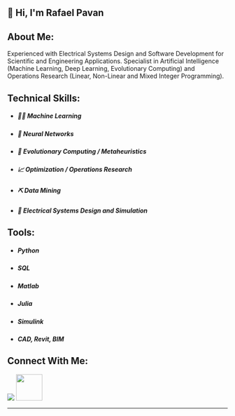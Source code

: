 <h2> 👋 Hi, I'm Rafael Pavan </h2>

## About Me:

Experienced with Electrical Systems Design and Software Development for Scientific and Engineering Applications. Specialist in Artificial Intelligence (Machine Learning, Deep Learning, Evolutionary Computing) and Operations Research (Linear, Non-Linear and Mixed Integer Programming).

## Technical Skills:

- ##### 👨‍💻 Machine Learning
- ##### 🧠 Neural Networks
- ##### 🧬 Evolutionary Computing / Metaheuristics
- ##### 📈 Optimization / Operations Research
- ##### ⛏️ Data Mining
- ##### 🔌 Electrical Systems Design and Simulation


## Tools:

- ##### Python
- ##### SQL
- ##### Matlab
- ##### Julia
- ##### Simulink
- ##### CAD, Revit, BIM


## Connect With Me: 
[<img src="https://img.shields.io/badge/linkedin-%230077B5.svg?&style=for-the-badge&logo=linkedin&logoColor=white" />](https://www.linkedin.com/in/engrafaelpavan/) <img src="https://media.giphy.com/media/LnQjpWaON8nhr21vNW/giphy.gif" width="60">

--------

